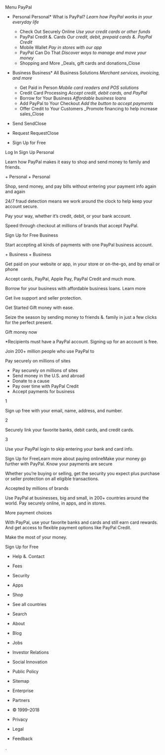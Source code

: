 Menu PayPal

*   Personal
    Personal*   What is PayPal? _Learn how PayPal works in your everyday life_
    *   Check Out Securely Online _Use your credit cards or other funds_
    *   PayPal Credit &. Cards _Our credit, debit, prepaid cards &. PayPal Credit_
    *   Mobile Wallet _Pay in stores with our app_
    *   PayPal Can Do That _Discover ways to manage and move your money_
    *   Shopping and More _Deals, gift cards and donations_Close
*   Business
    Business*   All Business Solutions _Merchant services, invoicing, and more_
    *   Get Paid in Person _Mobile card readers and POS solutions_
    *   Credit Card Processing _Accept credit, debit cards, and PayPal_
    *   Borrow for Your Business _Affordable business loans_
    *   Add PayPal to Your Checkout _Add the button to accept payments_
    *   Offer Credit to Your Customers _Promote financing to help increase sales_Close
*   Send
    SendClose
*   Request
    RequestClose

*   Sign Up for Free

Log In Sign Up Personal

Learn how PayPal makes it easy to shop and send money to family and friends.

\+ Personal + Personal

Shop, send money, and pay bills without entering your payment info again and again

24/7 fraud detection means we work around the clock to help keep your account secure.

Pay your way, whether it’s credit, debit, or your bank account.

Speed through checkout at millions of brands that accept PayPal.

Sign Up for Free Business

Start accepting all kinds of payments with one PayPal business account.

\+ Business + Business

Get paid on your website or app, in your store or on-the-go, and by email or phone

Accept cards, PayPal, Apple Pay, PayPal Credit and much more.

Borrow for your business with affordable business loans. Learn more

Get live support and seller protection.

Get Started Gift money with ease.

Seize the season by sending money to friends &. family in just a few clicks for the perfect present.

Gift money now

\*Recipients must have a PayPal account. Signing up for an account is free.

Join 200+ million people who use PayPal to

Pay securely on millions of sites

*   Pay securely on millions of sites
*   Send money in the U.S. and abroad
*   Donate to a cause
*   Pay over time with PayPal Credit
*   Accept payments for business

1

Sign up free with your email, name, address, and number.

2

Securely link your favorite banks, debit cards, and credit cards.

3

Use your PayPal login to skip entering your bank and card info.

Sign Up for FreeLearn more about paying onlineMake your money go further with PayPal. Know your payments are secure

Whether you’re buying or selling, get the security you expect plus purchase or seller protection on all eligible transactions.

Accepted by millions of brands

Use PayPal at businesses, big and small, in 200+ countries around the world. Pay securely online, in apps, and in stores.

More payment choices

With PayPal, use your favorite banks and cards and still earn card rewards. And get access to flexible payment options like PayPal Credit.

Make the most of your money.

Sign Up for Free

*   Help &. Contact
*   Fees
*   Security
*   Apps
*   Shop
*   See all countries
*   Search

*   About
*   Blog
*   Jobs
*   Investor Relations
*   Social Innovation
*   Public Policy
*   Sitemap
*   Enterprise
*   Partners

*   © 1999–2018
*   Privacy
*   Legal
*   Feedback

<img src="https://t.paypal.com/ts?nojs=1&pgrp=main%3Amktg%3Apersonal%3A%3Ahome&page=main%3Amktg%3Apersonal%3A%3Ahome%3A%3A%3A&qual=&tmpl=home.dust&pgst=Unknown&lgin=out&vers=&calc=d20e2ca5bb5f3&rsta=en\_US&pgtf=Nodejs&s=ci&ccpg=us&csci=75e68061c5dd4b8d998fbab7925ee6dc&comp=mppnodeweb&tsrce=mppnodeweb&pxpguid=&goal=&fltp=&flnm=&erpg=&erfd=&eccd=&cust=&acnt=&aver=&rstr=&pfid=&bztp=&mbtp=&xe=3396&xt=8103&pgld=Unknown&bzsr=main&bchn=mktg&pgsf=personal&shir=main\_mktg\_personal\_&pros=3&ptnr=&lgcook=0" alt="" height="1" width="1" border="0">.